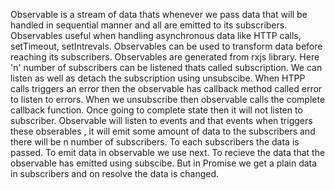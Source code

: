 Observable is a stream of data thats whenever we pass data that will be handled in sequential manner and all are emitted to its subscribers.
Observables useful when handling asynchronous data like HTTP calls, setTimeout, setIntrevals.
Observables can be used to transform data before reaching its subscribers. Observables are generated from rxjs library. Here 'n' number of subscribers can be listened thats called subscription. We can listen as well as detach the subscription using unsubscibe. When HTPP calls triggers an error then the observable has callback method called error to listen to errors. When we unsubscribe then observable calls the complete callback function. Once going to complete state then it will not listen to subscriber.
Observable will listen to events and that events when triggers these obserables , it will emit some amount of data to the subscribers and there will be n number of subscribers. To each subscribers the data is passed.
To emit data in observable we use next. To recieve the data that the observable has emitted using subscibe.
But in Promise we get a plain data in subscribers and on resolve the data is changed.

